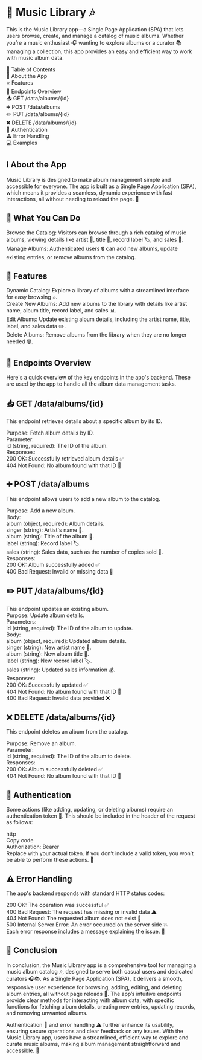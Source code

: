 # 🎵 Music Library 🎶
This is the Music Library app—a Single Page Application (SPA) that lets users browse, create, and manage a catalog of music albums. Whether you’re a music enthusiast 🎧 wanting to explore albums or a curator 📚 managing a collection, this app provides an easy and efficient way to work with music album data.

 📑 Table of Contents  
📘 About the App  
⭐ Features  
🔧 Endpoints Overview  
📥 GET /data/albums/{id}  
➕ POST /data/albums  
✏️ PUT /data/albums/{id}  
❌ DELETE /data/albums/{id}  
🔐 Authentication  
⚠️ Error Handling  
💻 Examples  
## ℹ️ About the App
Music Library is designed to make album management simple and accessible for everyone. The app is built as a Single Page Application (SPA), which means it provides a seamless, dynamic experience with fast interactions, all without needing to reload the page. 🚀

## 📌 What You Can Do
Browse the Catalog: Visitors can browse through a rich catalog of music albums, viewing details like artist 🎤, title 📀, record label 🏷️, and sales 💸.
Manage Albums: Authenticated users 🔒 can add new albums, update existing entries, or remove albums from the catalog.
## 🔧 Features
Dynamic Catalog: Explore a library of albums with a streamlined interface for easy browsing 🎶.  
Create New Albums: Add new albums to the library with details like artist name, album title, record label, and sales 📊.  
Edit Albums: Update existing album details, including the artist name, title, label, and sales data ✏️.  
Delete Albums: Remove albums from the library when they are no longer needed 🗑️.  
## 📡 Endpoints Overview
Here's a quick overview of the key endpoints in the app's backend. These are used by the app to handle all the album data management tasks.


## 📥 GET /data/albums/{id}
This endpoint retrieves details about a specific album by its ID.  

Purpose: Fetch album details by ID.  
Parameter:  
id (string, required): The ID of the album.  
Responses:  
200 OK: Successfully retrieved album details ✅  
404 Not Found: No album found with that ID 🚫  
## ➕ POST /data/albums  
This endpoint allows users to add a new album to the catalog.  

Purpose: Add a new album.  
Body:  
album (object, required): Album details.  
singer (string): Artist's name 🎤.  
album (string): Title of the album 📀.  
label (string): Record label 🏷️.  
sales (string): Sales data, such as the number of copies sold 💸.  
Responses:  
200 OK: Album successfully added ✅  
400 Bad Request: Invalid or missing data 🚫  

## ✏️ PUT /data/albums/{id}  
This endpoint updates an existing album.  
Purpose: Update album details.  
Parameters:  
id (string, required): The ID of the album to update.  
Body:  
album (object, required): Updated album details.  
singer (string): New artist name 🎤.  
album (string): New album title 📀.  
label (string): New record label 🏷️.  
sales (string): Updated sales information 💰.  
Responses:  
200 OK: Successfully updated ✅  
404 Not Found: No album found with that ID 🚫  
400 Bad Request: Invalid data provided ❌  
 ## ❌ DELETE /data/albums/{id}  
This endpoint deletes an album from the catalog.  

Purpose: Remove an album.  
Parameter:  
id (string, required): The ID of the album to delete.  
Responses:  
200 OK: Album successfully deleted ✅  
404 Not Found: No album found with that ID 🚫  
## 🔐 Authentication  
Some actions (like adding, updating, or deleting albums) require an authentication token 🔑. This should be included in the header of the request as follows:  

http  
Copy code  
Authorization: Bearer <your-token-here>  
Replace <your-token-here> with your actual token. If you don’t include a valid token, you won’t be able to perform these actions. 🚫  

## ⚠️ Error Handling  
The app's backend responds with standard HTTP status codes:  

200 OK: The operation was successful ✅  
400 Bad Request: The request has missing or invalid data ⚠️  
404 Not Found: The requested album does not exist 🚫  
500 Internal Server Error: An error occurred on the server side 💥  
Each error response includes a message explaining the issue. 📜  

## 🎉 Conclusion
In conclusion, the Music Library app is a comprehensive tool for managing a music album catalog 🎶, designed to serve both casual users and dedicated curators 🎧📚. As a Single Page Application (SPA), it delivers a smooth, responsive user experience for browsing, adding, editing, and deleting album entries, all without page reloads 🔄. The app’s intuitive endpoints provide clear methods for interacting with album data, with specific functions for fetching album details, creating new entries, updating records, and removing unwanted albums.

Authentication 🔑 and error handling ⚠️ further enhance its usability, ensuring secure operations and clear feedback on any issues. With the Music Library app, users have a streamlined, efficient way to explore and curate music albums, making album management straightforward and accessible. 🎉
